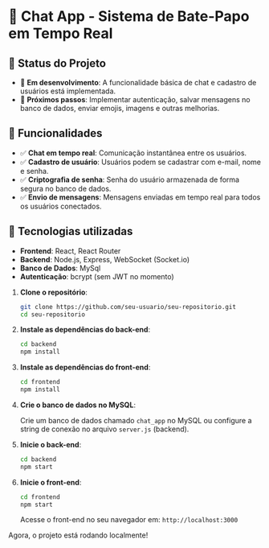 # 💬 **Chat App - Sistema de Bate-Papo em Tempo Real**

## 🚧 **Status do Projeto**
- 🔧 **Em desenvolvimento**: A funcionalidade básica de chat e cadastro de usuários está implementada.
- 🚀 **Próximos passos**: Implementar autenticação, salvar mensagens no banco de dados, enviar emojis, imagens e outras melhorias.

## 📝 **Funcionalidades**

- ✅ **Chat em tempo real**: Comunicação instantânea entre os usuários.
- ✅ **Cadastro de usuário**: Usuários podem se cadastrar com e-mail, nome e senha.
- ✅ **Criptografia de senha**: Senha do usuário armazenada de forma segura no banco de dados.
- ✅ **Envio de mensagens**: Mensagens enviadas em tempo real para todos os usuários conectados.

## 📡 **Tecnologias utilizadas**
- **Frontend**: React, React Router
- **Backend**: Node.js, Express, WebSocket (Socket.io)
- **Banco de Dados**: MySql
- **Autenticação**: bcrypt (sem JWT no momento)

1. **Clone o repositório**:

    ```bash
    git clone https://github.com/seu-usuario/seu-repositorio.git
    cd seu-repositorio
    ```

2. **Instale as dependências do back-end**:

    ```bash
    cd backend
    npm install
    ```

3. **Instale as dependências do front-end**:

    ```bash
    cd frontend
    npm install
    ```

4. **Crie o banco de dados no MySQL**:
   
    Crie um banco de dados chamado `chat_app` no MySQL ou configure a string de conexão no arquivo `server.js` (backend).

5. **Inicie o back-end**:

    ```bash
    cd backend
    npm start
    ```

6. **Inicie o front-end**:

    ```bash
    cd frontend
    npm start
    ```

    Acesse o front-end no seu navegador em: `http://localhost:3000`

Agora, o projeto está rodando localmente!